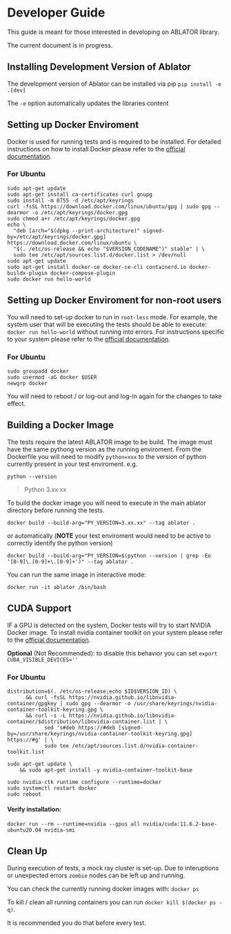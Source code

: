 # Developer Guide

This guide is meant for those interested in developing on ABLATOR library.

The current document is in progress.
## Installing Development Version of Ablator

The development version of Ablator can be installed via pip `pip install -e .[dev]`

The `-e` option automatically updates the libraries content

## Setting up Docker Enviroment

Docker is used for running tests and is required to be installed. For detailed instructions on how to install Docker please refer to the [official documentation](https://docs.docker.com/engine/install/).

### For Ubuntu
```
sudo apt-get update
sudo apt-get install ca-certificates curl gnupg
sudo install -m 0755 -d /etc/apt/keyrings
curl -fsSL https://download.docker.com/linux/ubuntu/gpg | sudo gpg --dearmor -o /etc/apt/keyrings/docker.gpg
sudo chmod a+r /etc/apt/keyrings/docker.gpg
echo \
  "deb [arch="$(dpkg --print-architecture)" signed-by=/etc/apt/keyrings/docker.gpg] https://download.docker.com/linux/ubuntu \
  "$(. /etc/os-release && echo "$VERSION_CODENAME")" stable" | \
  sudo tee /etc/apt/sources.list.d/docker.list > /dev/null
sudo apt-get update
sudo apt-get install docker-ce docker-ce-cli containerd.io docker-buildx-plugin docker-compose-plugin
sudo docker run hello-world
```
## Setting up Docker Enviroment for non-root users

You will need to set-up docker to run in `root-less` mode. For example, the system user that will be executing the tests should be able to execute: `docker run hello-world` without running into errors. For instructions specific to your system please refer to the [official documentation](https://docs.docker.com/engine/install/linux-postinstall/).

### For Ubuntu
```
sudo groupadd docker
sudo usermod -aG docker $USER
newgrp docker
```
You will need to reboot / or log-out and log-in again for the changes to take effect.

## Building a Docker Image

The tests require the latest ABLATOR image to be build. The image must have the same pythong version as the running enviroment. From the Dockerfile you will need to modify `python=xxx` to the version of python currently present in your test enviroment.
e.g.

`python --version`
> Python 3.xx.xx

To build the docker image you will need to execute in the main ablator directory before running the tests.

```
docker build --build-arg="PY_VERSION=3.xx.xx" --tag ablator .
```


or automatically (**NOTE** your test enviroment would need to be active to correctly identify the python version)

```
docker build --build-arg="PY_VERSION=$(python --version | grep -Eo '[0-9]\.[0-9]+\.[0-9]+')" --tag ablator .
```

You can run the same image in interactive mode:

```
docker run -it ablator /bin/bash
```

## CUDA Support

IF a GPU is detected on the system, Docker tests will try to start NVIDIA Docker image. To install nvidia container toolkit on your system please refer to the [official documentation](https://docs.nvidia.com/datacenter/cloud-native/container-toolkit/latest/install-guide.html).

**Optional** (Not Recommended): to disable this behavior you can set `export CUDA_VISIBLE_DEVICES=''`

### For Ubuntu

```
distribution=$(. /etc/os-release;echo $ID$VERSION_ID) \
      && curl -fsSL https://nvidia.github.io/libnvidia-container/gpgkey | sudo gpg --dearmor -o /usr/share/keyrings/nvidia-container-toolkit-keyring.gpg \
      && curl -s -L https://nvidia.github.io/libnvidia-container/$distribution/libnvidia-container.list | \
            sed 's#deb https://#deb [signed-by=/usr/share/keyrings/nvidia-container-toolkit-keyring.gpg] https://#g' | \
            sudo tee /etc/apt/sources.list.d/nvidia-container-toolkit.list

sudo apt-get update \
    && sudo apt-get install -y nvidia-container-toolkit-base

sudo nvidia-ctk runtime configure --runtime=docker
sudo systemctl restart docker
sudo reboot
```
#### Verify installation:
```
docker run --rm --runtime=nvidia --gpus all nvidia/cuda:11.6.2-base-ubuntu20.04 nvidia-smi
```

## Clean Up

During execution of tests, a mock ray cluster is set-up. Due to interuptions or unexpected errors `zombie` nodes can be left up and running.

You can check the currently running docker images with: `docker ps`

To kill / clean all running containers you can run `docker kill $(docker ps -q)`.

It is recommended you do that before every test.



